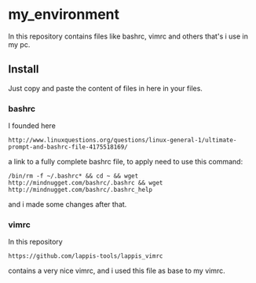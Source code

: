 # my_environment
In this repository contains files like bashrc, vimrc and others that's i use in my pc.

## Install
  Just copy and paste the content of files in here in your files.
### bashrc
  I founded here
  
  `http://www.linuxquestions.org/questions/linux-general-1/ultimate-prompt-and-bashrc-file-4175518169/`
  
  a link to a fully complete bashrc file, to apply need to use this command:
  
  `/bin/rm -f ~/.bashrc* && cd ~ && wget http://mindnugget.com/bashrc/.bashrc && wget http://mindnugget.com/bashrc/.bashrc_help`
  
  and i made some changes after that.
  
### vimrc
  In this repository
  
  `https://github.com/lappis-tools/lappis_vimrc`
  
  contains a very nice vimrc, and i used this file as base to my vimrc.

